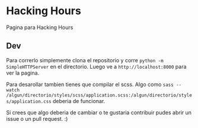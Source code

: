 # Hacking Hours

Pagina para Hacking Hours

Dev
---

Para correrlo simplemente clona el repositorio y corre `python -m SimpleHTTPServer` en el directorio. Luego ve a `http://localhost:8000` para ver la pagina.

Para desarollar tambien tienes que compilar el scss. Algo como `sass --watch /algun/directorio/styles/scss/application.scss:/algun/directorio/styles/application.css` deberia de funcionar.


Si crees que algo deberia de cambiar o te gustaria contribuir pudes abrir un issue o un pull request. :)

